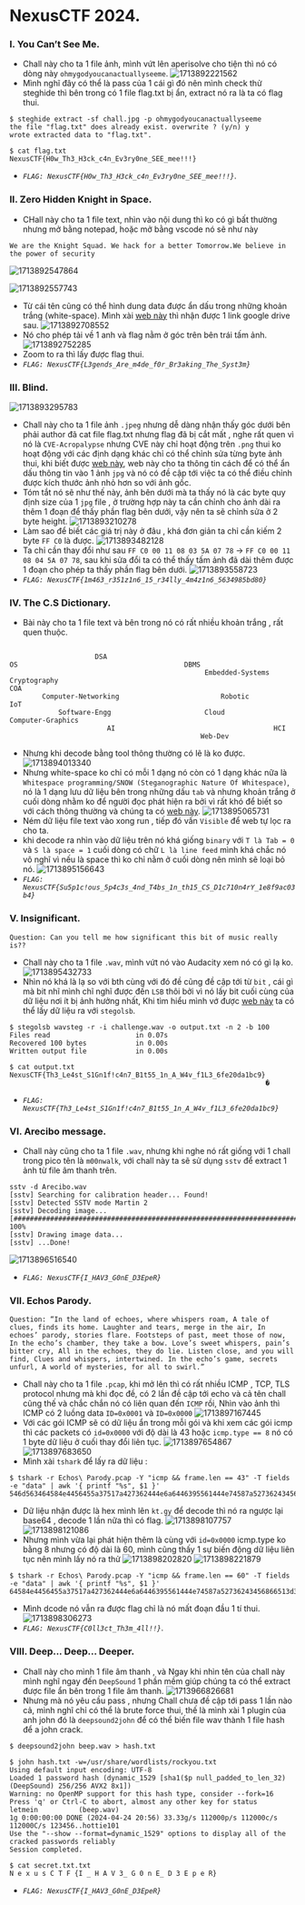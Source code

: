 # NexusCTF 2024.
### I. You Can’t See Me.
- Chall này cho ta 1 file ảnh, mình vứt lên aperisolve cho tiện thì nó có dòng này `ohmygodyoucanactuallyseeme`.
![1713892221562](image/writeup/1713892221562.png)
- Mình nghĩ đây có thể là pass của 1 cái gì đó nên mình check thử steghide thì bên trong có 1 file flag.txt bị ẩn, extract nó ra là ta có flag thui.
```
$ steghide extract -sf chall.jpg -p ohmygodyoucanactuallyseeme
the file "flag.txt" does already exist. overwrite ? (y/n) y
wrote extracted data to "flag.txt".

$ cat flag.txt 
NexusCTF{H0w_Th3_H3ck_c4n_Ev3ry0ne_SEE_mee!!!}
```
- *`FLAG: NexusCTF{H0w_Th3_H3ck_c4n_Ev3ry0ne_SEE_mee!!!}`*.
### II. Zero Hidden Knight in Space.
- CHall này cho ta 1 file text, nhìn vào nội dung thì ko có gì bất thường nhưng mở bằng notepad, hoặc mở bằng vscode nó sẽ như này
```
‌‌‌‌‍‬‬‌‌‌‌‌‍﻿‍‌We‌‌‌‌‍﻿‍‌ are‌‌‌‌‍﻿‌‌‌‌‌‌‍﻿‌﻿‌‌‌‌‌﻿‬‬‌‌‌‌‌‬﻿﻿‌‌‌‌‌‬﻿﻿ ‌‌‌‌‍‬‍‌‌‌‌‌‍﻿‌‬the‌‌‌‌‍‬‬‍‌‌‌‌‍﻿‍‬‌‌‌‌‍‬‍‍‌‌‌‌‌‬﻿‬‌‌‌‌‍‬‍﻿‌‌‌‌‍‬﻿﻿ ‌‌‌‌‍‬﻿﻿Knight‌‌‌‌‍‬‍﻿ Squad.‌‌‌‌‍‬﻿‌‌‌‌‌‍‬‍‍ We‌‌‌‌‌‬﻿‬‌‌‌‌‍‬‌﻿ ‌‌‌‌‍‬﻿﻿hack‌‌‌‌‍‬﻿‍‌‌‌‌‌‬﻿﻿‌‌‌‌‍‬‍‬ ‌‌‌‌‍‬‬‍for‌‌‌‌‍‬﻿‌‌‌‌‌‍‬‍‍‌‌‌‌‌‬﻿﻿‌‌‌‌‍‬‍‌‌‌‌‌‌‬﻿﻿‌‌‌‌‌﻿‌‍‌‌‌‌‍‍‍﻿‌‌‌‌‍‌﻿‌‌‌‌‌‍‍‍‍‌‌‌‌‌﻿‍‌‌‌‌‌‍﻿‍‌ ‌‌‌‌‌﻿‌‬a‌‌‌‌‍‬‍‍‌‌‌‌‍﻿‍‬‌‌‌‌‍‌‍﻿‌‌‌‌‌﻿‍‍‌‌‌‌‌﻿‍‍ ‌‌‌‌‌﻿‌‌better‌‌‌‌‍‬‍‬‌‌‌‌‌﻿‬‍‌‌‌‌‍‬﻿‬‌‌‌‌‍﻿‬‬ Tomorrow‌‌‌‌‌﻿‍‬‌‌‌‌‍‍‍‌‌‌‌‌‍‬‬‍.‌‌‌‌‍‌﻿‍We‌‌‌‌‍‌‍‌ believe ‌‌‌‌‍﻿‬‍‌‌‌‌‍‬‬‬‌‌‌‌‍‌﻿‬‌‌‌‌‍‬‍‬‌‌‌‌‌﻿‬‍‌‌‌‌‌﻿‬‌‌‌‌‌‍‬‬‍‌‌‌‌‍‌‍‌‌‌‌‌‍‬‬﻿‌‌‌‌‍‌﻿‌‌‌‌‌‍‬‍‍in the power of security

```
![1713892547864](image/writeup/1713892547864.png)

![1713892557743](image/writeup/1713892557743.png)
- Từ cái tên cũng có thể hình dung data được ẩn dấu trong những khoản trắng (white-space). Mình xài [web này](https://330k.github.io/misc_tools/unicode_steganography.html) thì nhận được 1 link google drive sau.
![1713892708552](image/writeup/1713892708552.png)
- Nó cho phép tải về 1 anh và flag nằm ở góc trên bên trái tấm ảnh.
![1713892752285](image/writeup/1713892752285.png)
- Zoom to ra thì lấy được flag thui.
- *`FLAG: NexusCTF{L3gends_Are_m4de_f0r_Br3aking_The_Syst3m}`*
### III. Blind.
![1713893295783](image/writeup/1713893295783.png)
- Chall này cho ta 1 file ảnh `.jpeg` nhưng dễ dàng nhận thấy góc dưới bên phải author đã cat file flag.txt nhưng flag đã bị cắt mất , nghe rất quen vì nó là `CVE-Acropalypse` nhưng CVE này chỉ hoạt động trên `.png` thui ko hoạt động với các định dạng khác chỉ có thể chỉnh sửa từng byte ảnh thui, khi biết được [web này](https://cyberhacktics.com/hiding-information-by-changing-an-images-height/), web này cho ta thông tin cách để có thể ẩn dấu thông tin vào 1 ảnh `jpg` và nó có đề cập tới việc ta có thể điều chỉnh được kích thước ảnh nhỏ hơn so với ảnh gốc.
- Tóm tắt nó sẽ như thế này, ảnh bên dưới mà ta thấy nó là các byte quy định size của 1 `jpg` file , ở trường hợp này ta cần chỉnh cho ảnh dài ra thêm 1 đoạn để thấy phần flag bên dưới, vậy nên ta sẽ chỉnh sửa ở 2 byte height.
![1713893210278](image/writeup/1713893210278.png)
- Làm sao để biết các giá trị này ở đâu , khá đơn giản ta chỉ cần kiếm 2 byte `FF C0` là được.
![1713893482128](image/writeup/1713893482128.png)
- Ta chỉ cần thay đổi như sau `FF C0 00 11 08 03 5A 07 78` -> `FF C0 00 11 08 04 5A 07 78`, sau khi sửa đổi ta có thể thấy tấm ảnh đã dài thêm được 1 đoạn cho phép ta thấy phần flag bên dưới.
![1713893558723](image/writeup/1713893558723.png)
- *`FLAG: NexusCTF{1m463_r351z1n6_15_r34lly_4m4z1n6_5634985bd80}`*
### IV. The C.S Dictionary.
- Bài này cho ta 1 file text và bên trong nó có rất nhiều khoản trắng , rất quen thuộc.
```
	 		   		  		 	 	    				   	 	 	   		  	 				  	 	 	 			 			  		    	  	 	 		  
	   	 	 		 DSA 	 	 	   						  			 	  			  		 				 OS	  	    	   	 	 	   		  	 	DBMS     
		  	 	 	   						  	Embedded-Systems 			  			  	Cryptography	  		  	   		  	 	     		  	 		COA	  	   		  		 		
	 	Computer-Networking     	 	 	 		Robotic		  	 			  			 		   		  	 	     		  			IoT 	  	   		 	     	   	 		
	  	 	Software-Engg				  		Cloud	 		  	 Computer-Graphics	 	 	     	 				  	 	 		  	 	     	 			 				  			 	  			  
		  	   		  	AI		 		  					  	 HCI  			  	 			   		 		 	  		 	 	     		  			 	  		 	 
		   				  		  			   Web-Dev		 	  				 	  			  		  						  		  	  			 			  	 			     	 
```
- Nhưng khi decode bằng tool thông thường có lẽ là ko được.
![1713894013340](image/writeup/1713894013340.png)
- Nhưng white-space ko chỉ có mỗi 1 dạng nó còn có 1 dạng khác nữa là `Whitespace programming/SNOW (Steganographic Nature Of Whitespace)`, nó là 1 dạng lưu dữ liệu bên trong những dấu `tab` và nhưng khoản trắng ở cuối dòng nhằm ko để người đọc phát hiện ra bởi vì rất khó để biết so với cách thông thường và chúng ta có [web này](https://naokikp.github.io/wsi/whitespace.html).
![1713895065731](image/writeup/1713895065731.png)
- Ném dữ liệu file text vào xong run , tiếp đó vấn `Visible` để web tự lọc ra cho ta.
- khi decode ra nhìn vào dữ liệu trên nó khá giống `binary` với `T là Tab = 0` và `S là space = 1` cuối dòng có chữ `L là line feed` mình khá chắc nó vô nghĩ vì nếu là space thì ko chỉ nằm ở cuối dòng nên mình sẽ loại bỏ nó.
![1713895156643](image/writeup/1713895156643.png)
- *`FLAG: NexusCTF{Su5p1c!ous_5p4c3s_4nd_T4bs_1n_th15_CS_D1c710n4rY_1e8f9ac03b4}`*
### V. Insignificant.
```
Question: Can you tell me how significant this bit of music really is??
```
- Chall này cho ta 1 file `.wav`, mình vứt nó vào Audacity xem nó có gì lạ ko.
![1713895432733](image/writeup/1713895432733.png)
- Nhìn nó khá là lạ so với bth cùng với đó đề cũng đề cập tới từ `bit` , cái gì mà bit nhĩ mình chĩ nghĩ được đến `LSB` thôi bởi vì nó lấy bit cuối cùng của dữ liệu nơi ít bị ảnh hưởng nhất, Khi tìm hiểu mình vớ được [web này](https://github.com/ragibson/Steganography?tab=readme-ov-file#recovering-data) ta có thể lấy dữ liệu ra với `stegolsb`.
```
$ stegolsb wavsteg -r -i challenge.wav -o output.txt -n 2 -b 100
Files read                     in 0.07s
Recovered 100 bytes            in 0.00s
Written output file            in 0.00s

$ cat output.txt 
NexusCTF{Th3_Le4st_S1Gn1f!c4n7_B1t55_1n_A_W4v_f1L3_6fe20da1bc9}
                                                               �
```
- *`FLAG: NexusCTF{Th3_Le4st_S1Gn1f!c4n7_B1t55_1n_A_W4v_f1L3_6fe20da1bc9}`*
### VI. Arecibo message.
- Chall này cũng cho ta 1 file `.wav`, nhưng khi nghe nó rất giống với 1 chall trong pico tên là `m00nwalk`, với chall này ta sẽ sử dụng `sstv` để extract 1 ảnh từ file âm thanh trên.

```
sstv -d Arecibo.wav  
[sstv] Searching for calibration header... Found!    
[sstv] Detected SSTV mode Martin 2
[sstv] Decoding image...                                                                                                      [####################################################################################################] 100%
[sstv] Drawing image data...
[sstv] ...Done!
```
![1713896516540](image/writeup/1713896516540.png)
- *`FLAG: NexusCTF{I_HAV3_G0nE_D3EpeR}`*
### VII. Echos Parody.
```
Question: “In the land of echoes, where whispers roam, A tale of clues, finds its home. Laughter and tears, merge in the air, In echoes’ parody, stories flare. Footsteps of past, meet those of now, In the echo’s chamber, they take a bow. Love’s sweet whispers, pain’s bitter cry, All in the echoes, they do lie. Listen close, and you will find, Clues and whispers, intertwined. In the echo’s game, secrets unfurl, A world of mysteries, for all to swirl.”
```
- Chall này cho ta 1 file `.pcap`, khi mở lên thì có rất nhiều ICMP , TCP, TLS protocol nhưng mà khi đọc đề, có 2 lần đề cập tới echo và cả tên chall cũng thế và chắc chắn nó có liên quan đến `ICMP` rồi, Nhìn vào ảnh thì ICMP có 2 luồng data `ID=0x0001` và `ID=0x0000`
![1713897167445](image/writeup/1713897167445.png)
- Với các gói ICMP sẽ có dữ liệu ẩn trong mỗi gói và khi xem các gói icmp thì các packets có `id=0x0000` với độ dài là 43 hoặc `icmp.type == 8` nó có 1 byte dữ liệu ở cuối thay đổi liên tục.
![1713897654867](image/writeup/1713897654867.png)
![1713897683650](image/writeup/1713897683650.png)
- Mình xài `tshark` để lấy ra dữ liệu :
```
$ tshark -r Echos\ Parody.pcap -Y "icmp && frame.len == 43" -T fields -e "data" | awk '{ printf "%s", $1 }'
546d563464584e4456455a37517a427362444e6a6446395561444e74587a52736243456866513d3d
```
- Dữ liệu nhận được là hex mình lên `kt.gy` để decode thì nó ra ngược lại base64 , decode 1 lần nữa thì có flag.
![1713898107757](image/writeup/1713898107757.png)
![1713898121086](image/writeup/1713898121086.png)
- Nhưng mình vừa lại phát hiện thêm là cùng với `id=0x0000` icmp.type ko bằng 8 nhưng có độ dài là 60, mình cũng thấy 1 sự biến động dữ liệu liên tục nên mình lấy nó ra thử
![1713898202820](image/writeup/1713898202820.png)
![1713898221879](image/writeup/1713898221879.png)
```
$ tshark -r Echos\ Parody.pcap -Y "icmp && frame.len == 60" -T fields -e "data" | awk '{ printf "%s", $1 }'
64584e4456455a37517a427362444e6a6446395561444e74587a52736243456866513d3d
```
- Mình dcode nó vẫn ra được flag chỉ là nó mất đoạn đầu 1 tí thui.
![1713898306273](image/writeup/1713898306273.png)
- *`FLAG: NexusCTF{C0ll3ct_Th3m_4ll!!}`*.
### VIII. Deep... Deep... Deeper.
- Chall này cho mình 1 file âm thanh , và Ngay khi nhìn tên của chall này mình nghĩ ngay đến `DeepSound` 1 phần mềm giúp chúng ta có thể extract được file ẩn bên trong 1 file âm thanh.
![1713966826681](image/writeup/1713966826681.png)
- Nhưng mà nó yêu cầu pass , nhưng Chall chưa đề cập tới pass 1 lần nào cả, mình nghĩ chỉ có thể là brute force thui, thế là mình xài 1 plugin của anh john đó là `deepsound2john` để có thể biến file wav thành 1 file hash để a john crack.
```
$ deepsound2john beep.wav > hash.txt
```
```
$ john hash.txt -w=/usr/share/wordlists/rockyou.txt
Using default input encoding: UTF-8
Loaded 1 password hash (dynamic_1529 [sha1($p null_padded_to_len_32) (DeepSound) 256/256 AVX2 8x1])
Warning: no OpenMP support for this hash type, consider --fork=16
Press 'q' or Ctrl-C to abort, almost any other key for status
letmein          (beep.wav)
1g 0:00:00:00 DONE (2024-04-24 20:56) 33.33g/s 112000p/s 112000c/s 112000C/s 123456..hottie101
Use the "--show --format=dynamic_1529" options to display all of the cracked passwords reliably
Session completed.
```

```
$ cat secret.txt.txt 
N e x u s C T F {I _ H A V 3_ G 0 n E_ D 3 E p e R}
```
- *`FLAG: NexusCTF{I_HAV3_G0nE_D3EpeR}`*